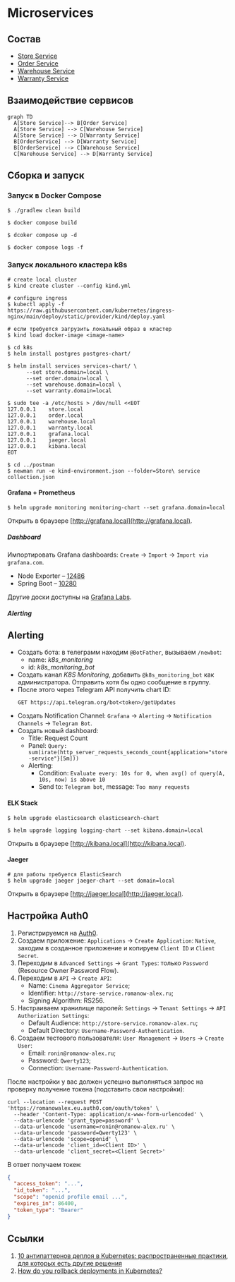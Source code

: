 # Microservices

## Состав

* [Store Service](store-service/README.md)
* [Order Service](order-service/README.md)
* [Warehouse Service](warehouse-service/README.md)
* [Warranty Service](warranty-service/README.md)

## Взаимодействие сервисов

```mermaid
graph TD
  A[Store Service]--> B[Order Service]
  A[Store Service] --> C[Warehouse Service]
  A[Store Service] --> D[Warranty Service]
  B[OrderService] --> D[Warranty Service]
  B[OrderService] --> C[Warehouse Service]
  C[Warehouse Service] --> D[Warranty Service]
```

## Сборка и запуск

### Запуск в Docker Compose

```shell
$ ./gradlew clean build

$ docker compose build

$ dcoker compose up -d

$ docker compose logs -f
```

### Запуск локального кластера k8s

```shell
# create local cluster
$ kind create cluster --config kind.yml

# configure ingress
$ kubectl apply -f https://raw.githubusercontent.com/kubernetes/ingress-nginx/main/deploy/static/provider/kind/deploy.yaml

# если требуется загрузить локальный образ в кластер
$ kind load docker-image <image-name>

$ cd k8s
$ helm install postgres postgres-chart/

$ helm install services services-chart/ \
      --set store.domain=local \
      --set order.domain=local \
      --set warehouse.domain=local \
      --set warranty.domain=local
      
$ sudo tee -a /etc/hosts > /dev/null <<EOT
127.0.0.1    store.local
127.0.0.1    order.local
127.0.0.1    warehouse.local
127.0.0.1    warranty.local
127.0.0.1    grafana.local
127.0.0.1    jaeger.local
127.0.0.1    kibana.local
EOT

$ cd ../postman
$ newman run -e kind-environment.json --folder=Store\ service  collection.json
```

#### Grafana + Prometheus

```shell
$ helm upgrade monitoring monitoring-chart --set grafana.domain=local
```

Открыть в браузере [http://grafana.local](http://grafana.local).

##### Dashboard

Импортировать Grafana dashboards: `Create` -> `Import` -> `Import via grafana.com`.

* Node Exporter – [12486](https://grafana.com/grafana/dashboards/12486-node-exporter-full/)
* Spring Boot – [10280](https://grafana.com/grafana/dashboards/10280-microservices-spring-boot-2-1/)

Другие доски доступны на [Grafana Labs](https://grafana.com/grafana/dashboards/).

##### Alerting

## Alerting

* Создать бота: в телеграмм находим `@BotFather`, вызываем `/newbot`:
    * name: _k8s_monitoring_
    * id: _k8s_monitoring_bot_
* Создать канал _K8S Monitoring_, добавить `@k8s_monitoring_bot` как администратора. Отправить хотя бы одно сообщение в
  группу.
* После этого через Telegram API получить chart ID:
  ```http request
  GET https://api.telegram.org/bot<token>/getUpdates
  ```
* Создать Notification Channel: `Grafana` -> `Alerting` -> `Notification Channels` -> `Telegram Bot`.
* Создать новый dashboard:
    * Title: Request Count
    * Panel: `Query: sum(irate(http_server_requests_seconds_count{application="store-service"}[5m]))`
    * Alerting:
        * Condition: `Evaluate every: 10s for 0, when avg() of query(A, 10s, now) is above 10`
        * Send to: `Telegram bot`, message: `Too many requests`

#### ELK Stack

```shell
$ helm upgrade elasticsearch elasticsearch-chart

$ helm upgrade logging logging-chart --set kibana.domain=local
```

Открыть в браузере [http://kibana.local](http://kibana.local).

#### Jaeger

```shell
# для работы требуется ElasticSearch
$ helm upgrade jaeger jaeger-chart --set domain=local
```

Открыть в браузере [http://jaeger.local](http://jaeger.local).

## Настройка Auth0

1. Регистрируемся на [Auth0](https://auth0.com).
2. Создаем приложение: `Applications` -> `Create Application`: `Native`, заходим в созданное приложение и
   копируем `Client ID` и `Client Secret`.
3. Переходим в `Advanced Settings` -> `Grant Types`: только `Password` (Resource Owner Password Flow).
4. Переходим в `API` -> `Create API`:
    * Name: `Cinema Aggregator Service`;
    * Identifier: `http://store-service.romanow-alex.ru`;
    * Signing Algorithm: RS256.
5. Настраиваем хранилище паролей: `Settings` -> `Tenant Settings` -> `API Authorization Settings`:
    * Default Audience: `http://store-service.romanow-alex.ru`;
    * Default Directory: `Username-Password-Authentication`.
6. Создаем тестового пользователя: `User Management` -> `Users` -> `Create User`:
    * Email: `ronin@romanow-alex.ru`;
    * Password: `Qwerty123`;
    * Connection: `Username-Password-Authentication`.

После настройки у вас должен успешно выполняться запрос на проверку получение токена (подставить свои настройки):

```shell
curl --location --request POST 'https://romanowalex.eu.auth0.com/oauth/token' \
  --header 'Content-Type: application/x-www-form-urlencoded' \
  --data-urlencode 'grant_type=password' \
  --data-urlencode 'username=ronin@romanow-alex.ru' \
  --data-urlencode 'password=Qwerty123' \
  --data-urlencode 'scope=openid' \
  --data-urlencode 'client_id=<Client ID>' \
  --data-urlencode 'client_secret=<Client Secret>'
```

В ответ получаем токен:

```json
{
  "access_token": "...",
  "id_token": "...",
  "scope": "openid profile email ...",
  "expires_in": 86400,
  "token_type": "Bearer"
}
```

## Ссылки

1. [10 антипаттернов деплоя в Kubernetes: распространенные практики, для которых есть другие решения](https://habr.com/ru/company/mailru/blog/529152/)
2. [How do you rollback deployments in Kubernetes?](https://learnk8s.io/kubernetes-rollbacks)